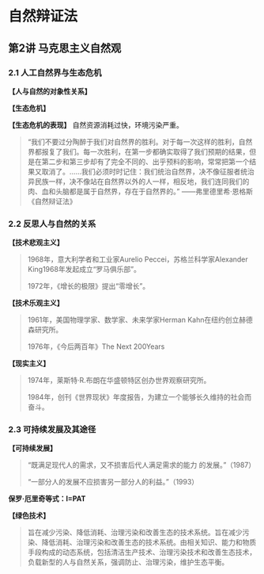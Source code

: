 # 自然辩证法

## 第2讲 马克思主义自然观

### 2.1 人工自然界与生态危机

**【人与自然的对象性关系】**

**【生态危机】**

**【生态危机的表现】** 自然资源消耗过快，环境污染严重。

>   “我们不要过分陶醉于我们对自然界的胜利。对于每一次这样的胜利，自然界都报复了我们。每一次胜利，在第一步都确实取得了我们预期的结果，但是在第二步和第三步却有了完全不同的、出乎预料的影响，常常把第一个结果又取消了。……我们必须时时记住：我们统治自然界，决不像征服者统治异民族一样，决不像站在自然界以外的人一样，相反地，我们连同我们的肉、血和头脑都是属于自然界，存在于自然界的。” ——弗里德里希·恩格斯《自然辩证法》

### 2.2 反思人与自然的关系

**【技术悲观主义】**

> 1968年，意大利学者和工业家Aurelio Peccei，苏格兰科学家Alexander King1968年发起成立“罗马俱乐部”。
>
> 1972年，《增长的极限》提出“零增长”。

**【技术乐观主义】**

> 1961年，美国物理学家、数学家、未来学家Herman Kahn在纽约创立赫德森研究所。
>
> 1976年，《今后两百年》The Next 200Years

**【现实主义】**

> 1974年，莱斯特·R.布朗在华盛顿特区创办世界观察研究所。
>
> 1984年，创刊《世界现状》年度报告，为建立一个能够长久维持的社会而奋斗。

### 2.3 可持续发展及其途径

**【可持续发展】**

> “既满足现代人的需求，又不损害后代人满足需求的能力   的发展。”（1987）
>
> “一部分人的发展不应损害另一部分人的利益。”（1993）

**保罗·厄里奇等式：I=PAT**

**【绿色技术】**

> 旨在减少污染、降低消耗、治理污染和改善生态的技术系统。旨在减少污染、降低消耗、治理污染和改善生态的技术系统。由相关知识、能力和物质手段构成的动态系统，包括清洁生产技术、治理污染技术和改善生态技术，负载新型的人与自然关系，强调防止、治理污染，维护生态平衡。